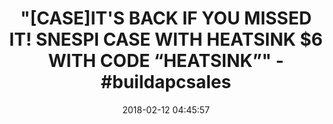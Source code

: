 ---
title: >-
  "[CASE]IT'S BACK IF YOU MISSED IT! SNESPI CASE WITH HEATSINK $6 WITH CODE
  “HEATSINK”" - #buildapcsales
name: >-
  SNES Case for Raspberry Pi with high performance aluminium heatsink by
  Kintaro. Compatible with the Raspberry Pi 3, 2 and B+
date: '2018-02-12 04:45:57'
buy_now: >-
  https://www.amazon.com/Raspberry-performance-aluminium-heatsink-Compatible/dp/B0767HHJY1?SubscriptionId=AKIAIA5RBQIWQVTCUEUQ&tag=coldcutdeals-20&linkCode=xm2&camp=2025&creative=165953&creativeASIN=B0767HHJY1
description_markdown: >+
  SNES Case for Raspberry Pi with high performance aluminium heatsink by
  Kintaro. Compatible with the Raspberry Pi 3, 2 and B+

    - SPECIFICALLY DESIGNED | This SNES Super Kuma case is specifically designed for Raspberry Pi 3, 2 and B+ & Asus Tinker Board, making it a multi compatible case.

    - SUPERIOR HEAT SINK | Including a superior custom made heat sink for passive cooling. Tested to outperform those noisy fans, even after hours of playing.

    - INJECTION MOLDED | High quality injection molded plastic. This Super Nintendo inspired case has full access to all ports without having to open it, giving you the opportunity to easily connect your favourite accessories within seconds.

    - FOR THE TINKERERS | Featuring components, designed in detail, that give you the capability to add functionalities. Think about functioning buttons and adding a LED light with your color of choice. All designed with one main purpose: Giving you the best (retro) gaming experience, just like YOU want it.

    - FULL KIT | We provide you with an extensive guide, helping you with: assembling the heat sink & easy to read Retropie installation. Also included: matching mini screwdriver + screws, to make sure you get the best use out of our high quality case.

tweet_id_str: '962910622756298752'
price: $24.91
you_save: ''
asin: B0767HHJY1
image: 'https://images-na.ssl-images-amazon.com/images/I/41LIRZOJSEL.jpg'

---